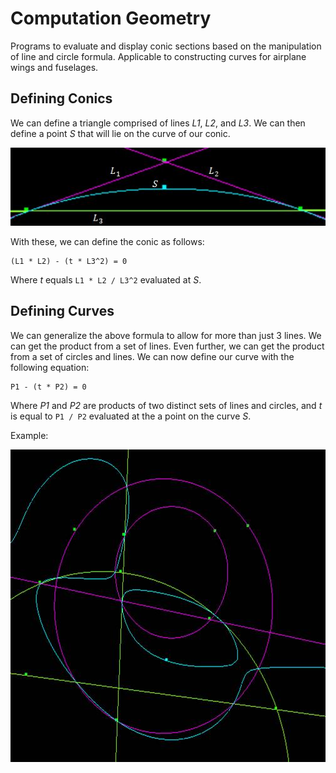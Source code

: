 # Computation Geometry
Programs to evaluate and display conic sections based on the manipulation of line and circle formula. Applicable to constructing curves for airplane wings and fuselages.

## Defining Conics
We can define a triangle comprised of lines *L1*, *L2*, and *L3*.
We can then define a point *S* that will lie on the curve of our conic.

![Imagine there's a picture here displaying what I've just described...](https://raw.githubusercontent.com/ryndvs96/comp-geometry/master/examples/L1L2L3S.jpg "")

With these, we can define the conic as follows:

```
(L1 * L2) - (t * L3^2) = 0
```

Where *t* equals `L1 * L2 / L3^2` evaluated at *S*.

## Defining Curves

We can generalize the above formula to allow for more than just 3 lines.
We can get the product from a set of lines. Even further, we can get the
product from a set of circles and lines.
We can now define our curve with the following equation:

```
P1 - (t * P2) = 0
```

Where *P1* and *P2* are products of two distinct sets of lines and
circles, and *t* is equal to `P1 / P2` evaluated at the a point on the curve *S*.

Example:

![Imagine there's a picture here displaying what I've just described...](https://raw.githubusercontent.com/ryndvs96/comp-geometry/master/examples/Curves1.jpg "")

